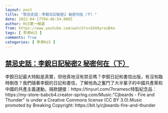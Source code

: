 ```yaml
---
layout: post
title: "禁忌史話：李銳日記秘密2 秘密何在（下）"
date: 2022-04-17T04:46:54.000Z
author: Hi5第一頻道
from: https://www.youtube.com/watch?v=SkXAyrozB4o
tags: [ 李肃Hi5 ]
comments: True
categories: [ 李肃Hi5 ]
---
```

<!--1650170814000-->
[禁忌史話：李銳日記秘密2 秘密何在（下）](https://www.youtube.com/watch?v=SkXAyrozB4o)
------

<div>
李銳日記最大特點是真實，但他真地沒有禁忌嗎？李銳日記和書信出版，有沒有臨時刪改？我們隨著李銳的日記和書信，了解他為之奮鬥了大半輩子的中國共產黨和中國的共產主義運動。捐款鏈接：https://tinyurl.com/7nramesc特製紀念品：https://my-store-babcb4.creator-spring.com/Music:"Cjbeards - Fire and Thunder" is under a Creative Commons license (CC BY 3.0).Music promoted by Breaking Copyright: https://bit.ly/cjbeards-fire-and-thunder
</div>
